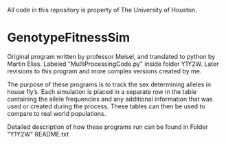 All code in this repository is property of The University of Houston.

# GenotypeFitnessSim

Original program written by professor Meisel, and translated to python by Martin Elias. Labeled "MultiProcessingCode.py"
  inside folder Y1Y2W.
Later revisions to this program and more complex versions created by me. 

The purpose of these programs is to track the sex determining alleles in house fly’s. Each simulation is placed in a separate
  row in the table containing the allele frequencies and any additional information that was used or created during the 
  process. These tables can then be used to compare to real world populations.

Detailed description of how these programs run can be found in Folder "Y1Y2W" README.txt



  
